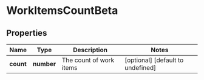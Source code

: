 # WorkItemsCountBeta

## Properties

Name | Type | Description | Notes
------------ | ------------- | ------------- | -------------
**count** | **number** | The count of work items | [optional] [default to undefined]


